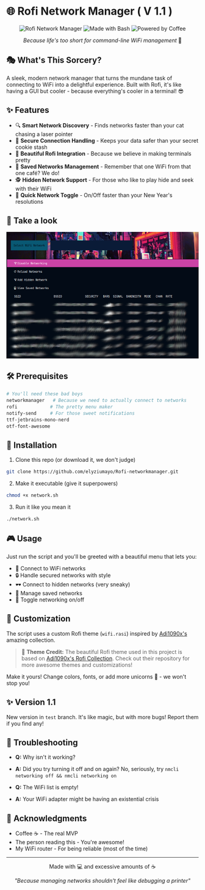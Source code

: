 # 🌐 Rofi Network Manager ( V 1.1 )

<div align="center">

![Rofi Network Manager](https://img.shields.io/badge/WiFi-Manager-00C7FF?style=for-the-badge&logo=wifi&logoColor=white)
![Made with Bash](https://img.shields.io/badge/Made%20with-Bash-1f425f.svg?style=for-the-badge&logo=gnu-bash&logoColor=white)
![Powered by Coffee](https://img.shields.io/badge/Powered%20by-Coffee-brown?style=for-the-badge&logo=buy-me-a-coffee&logoColor=white)

*Because life's too short for command-line WiFi management* 🚀

</div>

## 🎭 What's This Sorcery?

A sleek, modern network manager that turns the mundane task of connecting to WiFi into a delightful experience. Built with Rofi, it's like having a GUI but cooler - because everything's cooler in a terminal! 😎

## ✨ Features

- 🔍 **Smart Network Discovery** - Finds networks faster than your cat chasing a laser pointer
- 🔐 **Secure Connection Handling** - Keeps your data safer than your secret cookie stash
- 🎨 **Beautiful Rofi Integration** - Because we believe in making terminals pretty
- 💾 **Saved Networks Management** - Remember that one WiFi from that one café? We do!
- 🕵️ **Hidden Network Support** - For those who like to play hide and seek with their WiFi
- 🔄 **Quick Network Toggle** - On/Off faster than your New Year's resolutions

## 👾 Take a look 
<p align="center">
<img src=https://github.com/elyziumayo/Rofi-networkmanager/blob/b85d6394c3d253cfc13819a514eb6dff9ff7454c/image.png>
</p>

## 🛠️ Prerequisites

```bash
# You'll need these bad boys
networkmanager   # Because we need to actually connect to networks
rofi            # The pretty menu maker
notify-send     # For those sweet notifications
ttf-jetbrains-mono-nerd
otf-font-awesome
```

## 🚀 Installation

1. Clone this repo (or download it, we don't judge)
```bash
git clone https://github.com/elyziumayo/Rofi-networkmanager.git
```

2. Make it executable (give it superpowers)
```bash
chmod +x network.sh
```

3. Run it like you mean it
```bash
./network.sh
```

## 🎮 Usage

Just run the script and you'll be greeted with a beautiful menu that lets you:
- 📶 Connect to WiFi networks
- 🔒 Handle secured networks with style
- 🕶️ Connect to hidden networks (very sneaky)
- 📝 Manage saved networks
- 🔌 Toggle networking on/off

## 🎨 Customization

The script uses a custom Rofi theme (`wifi.rasi`) inspired by [Adi1090x's](https://github.com/adi1090x/rofi) amazing collection. 

> 🎨 **Theme Credit:** The beautiful Rofi theme used in this project is based on [Adi1090x's Rofi Collection](https://github.com/adi1090x/rofi.git). Check out their repository for more awesome themes and customizations!

Make it yours! Change colors, fonts, or add more unicorns 🦄 - we won't stop you!

## ✨ Version 1.1

New version in `test` branch. It's like magic, but with more bugs! Report them if you find any!

## 🐛 Troubleshooting

- **Q:** Why isn't it working?
- **A:** Did you try turning it off and on again? No, seriously, try `nmcli networking off && nmcli networking on`

- **Q:** The WiFi list is empty!
- **A:** Your WiFi adapter might be having an existential crisis

## 🙏 Acknowledgments

- Coffee ☕ - The real MVP
- The person reading this - You're awesome!
- My WiFi router - For being reliable (most of the time)

---

<div align="center">

Made with 💻 and excessive amounts of ☕

*"Because managing networks shouldn't feel like debugging a printer"*

</div> 
